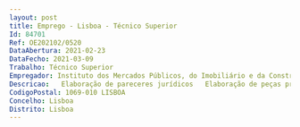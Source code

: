 ```yaml
--- 
layout: post
title: Emprego - Lisboa - Técnico Superior
Id: 84701
Ref: OE202102/0520
DataAbertura: 2021-02-23
DataFecho: 2021-03-09
Trabalho: Técnico Superior
Empregador: Instituto dos Mercados Públicos, do Imobiliário e da Construção, I.P.
Descricao:   Elaboração de pareceres jurídicos   Elaboração de peças procedimentais   Apoio aos procedimentos de contratação pública   Elaboração de regulamentação de implementação do CCP   Instrução de processos de contraordenação   Realização de outras tarefas inerentes à área jurídica.
CodigoPostal: 1069-010 LISBOA
Concelho: Lisboa
Distrito: Lisboa
--- 
```

